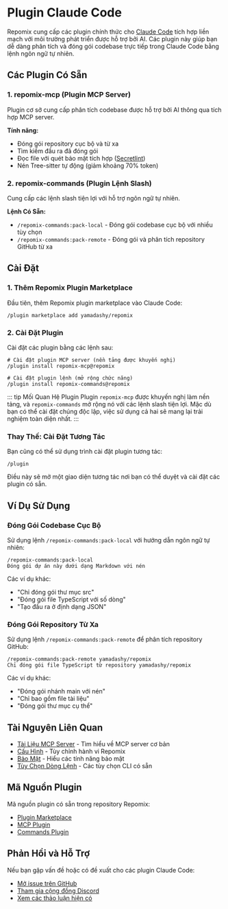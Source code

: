 # Plugin Claude Code

Repomix cung cấp các plugin chính thức cho [Claude Code](https://docs.anthropic.com/en/docs/claude-code/overview) tích hợp liền mạch với môi trường phát triển được hỗ trợ bởi AI. Các plugin này giúp bạn dễ dàng phân tích và đóng gói codebase trực tiếp trong Claude Code bằng lệnh ngôn ngữ tự nhiên.

## Các Plugin Có Sẵn

### 1. repomix-mcp (Plugin MCP Server)

Plugin cơ sở cung cấp phân tích codebase được hỗ trợ bởi AI thông qua tích hợp MCP server.

**Tính năng:**
- Đóng gói repository cục bộ và từ xa
- Tìm kiếm đầu ra đã đóng gói
- Đọc file với quét bảo mật tích hợp ([Secretlint](https://github.com/secretlint/secretlint))
- Nén Tree-sitter tự động (giảm khoảng 70% token)

### 2. repomix-commands (Plugin Lệnh Slash)

Cung cấp các lệnh slash tiện lợi với hỗ trợ ngôn ngữ tự nhiên.

**Lệnh Có Sẵn:**
- `/repomix-commands:pack-local` - Đóng gói codebase cục bộ với nhiều tùy chọn
- `/repomix-commands:pack-remote` - Đóng gói và phân tích repository GitHub từ xa

## Cài Đặt

### 1. Thêm Repomix Plugin Marketplace

Đầu tiên, thêm Repomix plugin marketplace vào Claude Code:

```text
/plugin marketplace add yamadashy/repomix
```

### 2. Cài Đặt Plugin

Cài đặt các plugin bằng các lệnh sau:

```text
# Cài đặt plugin MCP server (nền tảng được khuyến nghị)
/plugin install repomix-mcp@repomix

# Cài đặt plugin lệnh (mở rộng chức năng)
/plugin install repomix-commands@repomix
```

::: tip Mối Quan Hệ Plugin
Plugin `repomix-mcp` được khuyến nghị làm nền tảng, và `repomix-commands` mở rộng nó với các lệnh slash tiện lợi. Mặc dù bạn có thể cài đặt chúng độc lập, việc sử dụng cả hai sẽ mang lại trải nghiệm toàn diện nhất.
:::

### Thay Thế: Cài Đặt Tương Tác

Bạn cũng có thể sử dụng trình cài đặt plugin tương tác:

```text
/plugin
```

Điều này sẽ mở một giao diện tương tác nơi bạn có thể duyệt và cài đặt các plugin có sẵn.

## Ví Dụ Sử Dụng

### Đóng Gói Codebase Cục Bộ

Sử dụng lệnh `/repomix-commands:pack-local` với hướng dẫn ngôn ngữ tự nhiên:

```text
/repomix-commands:pack-local
Đóng gói dự án này dưới dạng Markdown với nén
```

Các ví dụ khác:
- "Chỉ đóng gói thư mục src"
- "Đóng gói file TypeScript với số dòng"
- "Tạo đầu ra ở định dạng JSON"

### Đóng Gói Repository Từ Xa

Sử dụng lệnh `/repomix-commands:pack-remote` để phân tích repository GitHub:

```text
/repomix-commands:pack-remote yamadashy/repomix
Chỉ đóng gói file TypeScript từ repository yamadashy/repomix
```

Các ví dụ khác:
- "Đóng gói nhánh main với nén"
- "Chỉ bao gồm file tài liệu"
- "Đóng gói thư mục cụ thể"

## Tài Nguyên Liên Quan

- [Tài Liệu MCP Server](/guide/mcp-server) - Tìm hiểu về MCP server cơ bản
- [Cấu Hình](/guide/configuration) - Tùy chỉnh hành vi Repomix
- [Bảo Mật](/guide/security) - Hiểu các tính năng bảo mật
- [Tùy Chọn Dòng Lệnh](/guide/command-line-options) - Các tùy chọn CLI có sẵn

## Mã Nguồn Plugin

Mã nguồn plugin có sẵn trong repository Repomix:

- [Plugin Marketplace](https://github.com/yamadashy/repomix/tree/main/.claude-plugin)
- [MCP Plugin](https://github.com/yamadashy/repomix/tree/main/.claude/plugins/repomix-mcp)
- [Commands Plugin](https://github.com/yamadashy/repomix/tree/main/.claude/plugins/repomix-commands)

## Phản Hồi và Hỗ Trợ

Nếu bạn gặp vấn đề hoặc có đề xuất cho các plugin Claude Code:

- [Mở issue trên GitHub](https://github.com/yamadashy/repomix/issues)
- [Tham gia cộng đồng Discord](https://discord.gg/wNYzTwZFku)
- [Xem các thảo luận hiện có](https://github.com/yamadashy/repomix/discussions)
